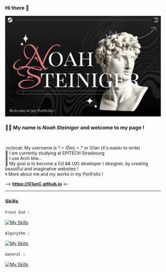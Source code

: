 ### Hi there :raised_hands: 

![Portfolio](https://github.com/G1anC/DESIGNS/blob/main/.github/Portfolio.png)

### :man_student: My name is *Noah Steiniger* and welcome to my page !

<br>

:octocat: My username is  &ast;.✧ Ɠị۸ή ✧.&ast;  or G1an (it's easier to write)
<br> 
:school: I am currently studying at EPITECH Strasbourg
<br>
:penguin: I use Arch btw...
<br>
:bridge_at_night: My goal is to become a (UI && UX) developer / designer, by creating beautiful and imaginative websites !
<br>
:cyclone: More about me and my works in my PortFolio !

-->   **https://G1anC.github.io**   <-- <br>
_______________________________________________________________________________________________________________

### Skills 

```Front End :```<br><br>[![My Skills](https://skillicons.dev/icons?i=js,html,css,sass,wordpress,figma,spline,framer)](https://skillicons.dev)<br><br>
```Algorythm :```<br><br>[![My Skills](https://skillicons.dev/icons?i=c,cpp,haskell,py)](https://skillicons.dev)<br><br>
```General :```<br><br>[![My Skills](https://skillicons.dev/icons?i=vscode,clion,bash,arch,linux,docker)](https://skillicons.dev)
